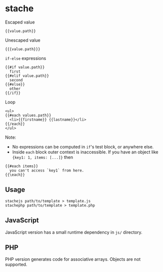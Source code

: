 # stache

Escaped value

```
{{value.path}}
```

Unescaped value

```
{{{value.path}}}
```

`if-else` expressions

```
{{#if value.path}}
  first
{{#elif value.path}}
  second
{{#else}}
  other
{{/if}}
```

Loop

```
<ul>
{{#each values.path}}
  <li>{{firstname}} {{lastname}}</li>
{{/each}}
</ul>
```

Note:

  * No expressions can be computed in `if`'s test block, or anywhere
  else.
  * Inside `each` block outer context is inaccessible. If you have an
  object like `{key1: 1, items: [...]}` then
  ```
  {{#each items}}
    you can't access `key1` from here.
  {{\each}}
  ```

## Usage

```
stachejs path/to/template > template.js
stachephp path/to/template > template.php
```

## JavaScript

JavaScript version has a small runtime dependency in `js/` directory.

## PHP

PHP version generates code for associative arrays. Objects are not
supported.
